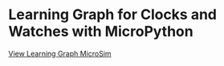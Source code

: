 # Learning Graph for Clocks and Watches with MicroPython

[View Learning Graph MicroSim](./view-graph.html)